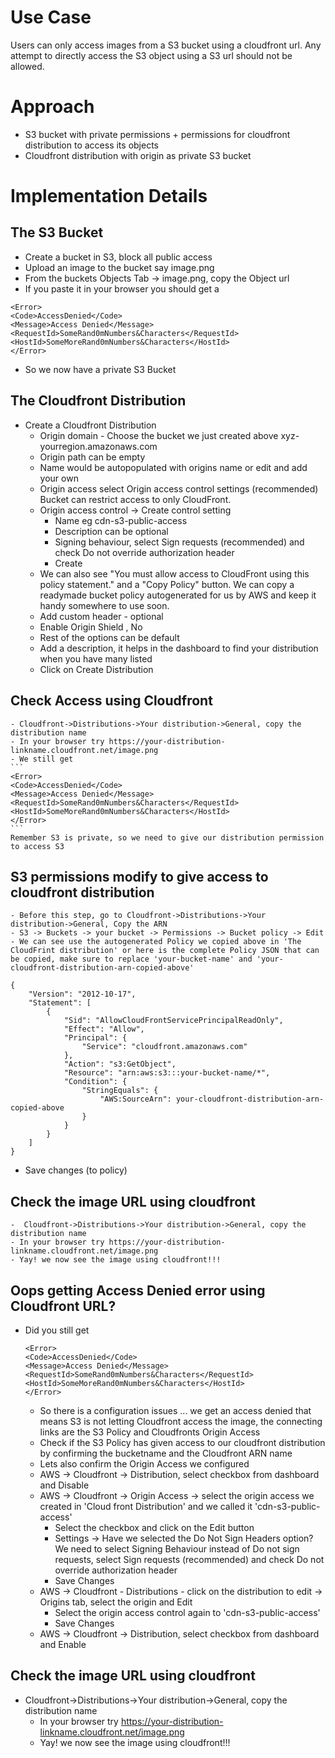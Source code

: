 # Use Case
Users can only access images from a S3 bucket using a cloudfront url. Any attempt to directly access the S3 object using a S3 url should not be allowed.

# Approach
- S3 bucket with private permissions + permissions for cloudfront distribution to access its objects
- Cloudfront distribution with origin as private S3 bucket

# Implementation Details
## The S3 Bucket
- Create a bucket in S3, block all public access
- Upload an image to the bucket say image.png
- From the buckets Objects Tab -> image.png, copy the Object url
- If you paste it in your browser you should get a 
```
<Error>
<Code>AccessDenied</Code>
<Message>Access Denied</Message>
<RequestId>SomeRand0mNumbers&Characters</RequestId>
<HostId>SomeMoreRand0mNumbers&Characters</HostId>
</Error>
```
- So we now have a private S3 Bucket

## The Cloudfront Distribution
- Create a Cloudfront Distribution
    - Origin domain - Choose the bucket we just created above xyz-yourregion.amazonaws.com
    - Origin path can be empty
    - Name would be autopopulated with origins name or edit and add your own
    - Origin access select Origin access control settings (recommended) Bucket can restrict access to only CloudFront.
    - Origin access control -> Create control setting
        - Name eg cdn-s3-public-access
        - Description can be optional
        - Signing behaviour, select Sign requests (recommended) and check Do not override authorization header
        - Create
    - We can also see "You must allow access to CloudFront using this policy statement." and a "Copy Policy" button. We can copy a readymade bucket policy autogenerated for us by AWS and keep it handy somewhere to use soon.
    - Add custom header - optional
    - Enable Origin Shield , No
    - Rest of the options can be default
    - Add a description, it helps in the dashboard to find your distribution when you have many listed
    - Click on Create Distribution

## Check Access using Cloudfront
    - Cloudfront->Distributions->Your distribution->General, copy the distribution name
    - In your browser try https://your-distribution-linkname.cloudfront.net/image.png
    - We still get 
    ```
    <Error>
    <Code>AccessDenied</Code>
    <Message>Access Denied</Message>
    <RequestId>SomeRand0mNumbers&Characters</RequestId>
    <HostId>SomeMoreRand0mNumbers&Characters</HostId>
    </Error>
    ```
    Remember S3 is private, so we need to give our distribution permission to access S3


## S3 permissions modify to give access to cloudfront distribution
    - Before this step, go to Cloudfront->Distributions->Your distribution->General, Copy the ARN 
    - S3 -> Buckets -> your bucket -> Permissions -> Bucket policy -> Edit
    - We can see use the autogenerated Policy we copied above in 'The CloudFrint distribution' or here is the complete Policy JSON that can be copied, make sure to replace 'your-bucket-name' and 'your-cloudfront-distribution-arn-copied-above'

```
{
	"Version": "2012-10-17",
	"Statement": [
		{
			"Sid": "AllowCloudFrontServicePrincipalReadOnly",
			"Effect": "Allow",
			"Principal": {
				"Service": "cloudfront.amazonaws.com"
			},
			"Action": "s3:GetObject",
			"Resource": "arn:aws:s3:::your-bucket-name/*",
			"Condition": {
				"StringEquals": {
					"AWS:SourceArn": your-cloudfront-distribution-arn-copied-above
				}
			}
		}
	]
}
```
- Save changes (to policy)

## Check the image URL using cloudfront
    -  Cloudfront->Distributions->Your distribution->General, copy the distribution name
    - In your browser try https://your-distribution-linkname.cloudfront.net/image.png
    - Yay! we now see the image using cloudfront!!!

## Oops getting Access Denied error using Cloudfront URL?
- Did you still get 
    ```
    <Error>
    <Code>AccessDenied</Code>
    <Message>Access Denied</Message>
    <RequestId>SomeRand0mNumbers&Characters</RequestId>
    <HostId>SomeMoreRand0mNumbers&Characters</HostId>
    </Error>
    ```

    - So there is a configuration issues ... we get an access denied that means S3 is not letting Cloudfront access the image, the connecting links are the S3 Policy and Cloudfronts Origin Access
    - Check if the S3 Policy has given access to our cloudfront distribution by confirming the bucketname and the Cloudfront ARN name 
    - Lets also confirm the Origin Access we configured
    - AWS -> Cloudfront -> Distribution, select checkbox from dashboard and Disable
    - AWS -> Cloudfront -> Origin Access -> select the origin access we created in 'Cloud front Distribution' and we called it 'cdn-s3-public-access'
        - Select the checkbox and click on the Edit button
        - Settings -> Have we selected the Do Not Sign Headers option? We need to select Signing Behaviour instead of Do not sign requests, select Sign requests (recommended) and check Do not override authorization header
        - Save Changes
    - AWS -> Cloudfront - Distributions - click on the distribution to edit -> Origins tab, select the origin and Edit
        - Select the origin access control again to 'cdn-s3-public-access'
        - Save Changes
    - AWS -> Cloudfront -> Distribution, select checkbox from dashboard and Enable
    
## Check the image URL using cloudfront
- Cloudfront->Distributions->Your distribution->General, copy the distribution name
    - In your browser try https://your-distribution-linkname.cloudfront.net/image.png
    - Yay! we now see the image using cloudfront!!!

